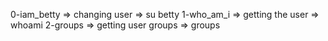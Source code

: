 0-iam_betty => changing user => su betty
1-who_am_i => getting the user => whoami
2-groups => getting user groups => groups
